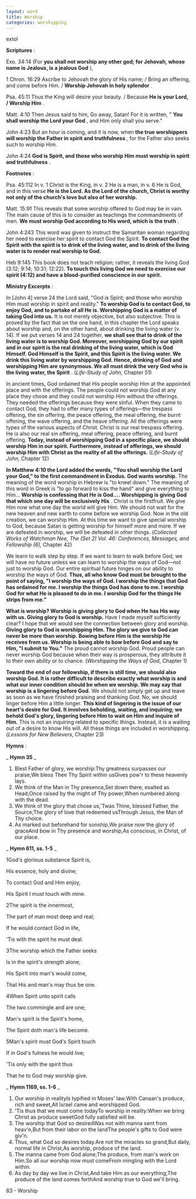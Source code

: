 ```yaml
---
layout: word
title: Worship
categories: worshipping
---
```


extol

**Scriptures** :

Exo. 34:14 (For **you shall not worship any other god; for Jehovah, whose name is Jealous, is a jealous God** ),

1 Chron. 16:29 Ascribe to Jehovah the glory of His name; / Bring an offering, and come before Him. / **Worship Jehovah in holy splendor** .

Psa. 45:11 Thus the King will desire your beauty. / Because **He is your Lord, / Worship Him** .

Matt. 4:10 Then Jesus said to him, Go away, Satan! For it is written, " **You shall worship the Lord your God** , and Him only shall you serve."

John 4:23 But an hour is coming, and it is now, when **the true worshippers will worship the Father in spirit and truthfulness** , for the Father also seeks such to worship Him.

John 4:24 **God is Spirit, and those who worship Him must worship in spirit and truthfulness** .

**Footnotes** :

Psa. 45:112 In v. 1 Christ is the King, in v. 2 He is a man, in v. 6 He is God, and in this verse **He is the Lord. As the Lord of the church, Christ is worthy not only of the church's love but also of her worship.**

Matt. 15:91 This reveals that some worship offered to God may be in vain. The main cause of this is to consider as teachings the commandments of men. **We must worship God according to His word, which is the truth** .

John 4:243 This word was given to instruct the Samaritan woman regarding her need to exercise her spirit to contact God the Spirit. **To contact God the Spirit with the spirit is to drink of the living water, and to drink of the living water is to render real worship to God.**

Heb 9:145 This book does not teach religion; rather, it reveals the living God (3:12; 9:14; 10:31; 12:22). **To touch this living God we need to exercise our spirit (4:12) and have a blood-purified conscience in our spirit.**

**Ministry Excerpts** :

In [John 4] verse 24 the Lord said, "God is Spirit; and those who worship Him must worship in spirit and reality." **To worship God is to contact God, to enjoy God, and to partake of all He is. Worshipping God is a matter of taking God into us.** It is not merely objective, but also subjective. This is proved by the fact that on the one hand, in this chapter the Lord speaks about worship and, on the other hand, about drinking the living water (v. 14). If we put verses 14 and 24 together, **we shall see that to drink of the living water is to worship God. Moreover, worshipping God by our spirit and in our spirit is the real drinking of the living water, which is God Himself. God Himself is the Spirit, and this Spirit is the living water. We drink this living water by worshipping God. Hence, drinking of God and worshipping Him are synonymous. We all must drink the very God who is the living water, the Spirit** . (_Life-Study of John,_ Chapter 51)

In ancient times, God ordained that His people worship Him at the appointed place and with the offerings. The people could not worship God at any place they chose and they could not worship Him without the offerings. They needed the offerings because they were sinful. When they came to contact God, they had to offer many types of offerings—the trespass offering, the sin offering, the peace offering, the meal offering, the burnt offering, the wave offering, and the heave offering. All the offerings were types of the various aspects of Christ. Christ is our real trespass offering. He is also our real sin offering, meal offering, peace offering, and burnt offering. **Today, instead of worshipping God in a specific place, we should worship Him in our spirit. Furthermore, instead of offerings, we should worship Him with Christ as the reality of all the offerings.** (_Life-Study of John,_ Chapter 12)

**In Matthew 4:10 the Lord added the words, "You shall worship the Lord your God," to the first commandment in Exodus. God wants worship.** The meaning of the word worship in Hebrew is "to kneel down." The meaning of this word in Greek is "to go forward to kiss the hand" and give everything to Him… **Worship is confessing that He is God…. Worshipping is giving God that which one day will be exclusively His** . Christ is the firstfruit. We give Him now what one day the world will give Him. We should not wait for the new heaven and new earth to come before we worship God. Now in the old creation, we can worship Him. At this time we want to give special worship to God, because Satan is getting worship for himself more and more. If we are defeated in worship, we will be defeated in other things. (_Collected Works of Watchman Nee, The (Set 2) Vol. 46: Conferences, Messages, and Fellowship (6),_ Chapter 42)

We learn to walk step by step. If we want to learn to walk before God, we will have no future unless we can learn to worship the ways of God—not just to worship God. Our entire spiritual future hinges on our ability to worship the ways of God. **Thus, all who know God must be brought to the point of saying, "I worship the ways of God. I worship the things that God has ordained for me. I worship the things God has done to me. I worship God for what He is pleased to do in me. I worship God for the things He strips from me."**

**What is worship? Worship is giving glory to God when He has His way with us. Giving glory to God is worship.** Have I made myself sufficiently clear? I hope that we would see the connection between glory and worship. **Giving glory to God is worshipping Him. The glory we give to God can never be more than worship. Bowing before Him is the worship He receives from us. Worship is being able to bow before God and say to Him, "I submit to You."** The proud cannot worship God. Proud people can never worship God because when their way is prosperous, they attribute it to their own ability or to chance. (_Worshipping the Ways of God_, Chapter 1)

**Toward the end of our fellowship, if there is still time, we should also worship God. It is rather difficult to describe exactly what worship is and what our inner condition should be when we worship. We may say that worship is a lingering before God.** We should not simply get up and leave as soon as we have finished praising and thanking God. No, we should linger before Him a little longer. **This kind of lingering is the issue of our heart's desire for God. It involves beholding, waiting, and inquiring; we behold God's glory, lingering before Him to wait on Him and inquire of Him.** This is not an inquiring related to specific things. Instead, it is a waiting out of a desire to know His will. All these things are included in worshipping. (_Lessons for New Believers_, Chapter 23)

**Hymns** :

_ **Hymn 35** _

1. Blest Father of glory, we worship:Thy greatness surpasses our praise;We bless Thee Thy Spirit within usGives pow'r to these heavenly lays.
2. We think of the Man in Thy presence,Set down there, exalted as Head;Once raised by the might of Thy power,When numbered along with the dead.
3. We think of the glory that chose us,'Twas Thine, blessed Father, the Source;The glory of love that redeemed usThrough Jesus, the Man of Thy choice.
4. As marked out beforehand for sonship,We praise now the glory of graceAnd bow in Thy presence and worship,As conscious, in Christ, of our place.

_ **Hymn 611, ss. 1-5** _

1God's glorious substance Spirit is,

His essence, holy and divine;

To contact God and Him enjoy,

His Spirit I must touch with mine.

2The spirit is the innermost,

The part of man most deep and real;

If he would contact God in life,

'Tis with the spirit he must deal.

3The worship which the Father seeks

Is in the spirit's strength alone;

His Spirit into man's would come,

That His and man's may thus be one.

4When Spirit unto spirit calls

The two commingle and are one;

Man's spirit is the Spirit's home,

The Spirit doth man's life become.

5Man's spirit must God's Spirit touch

If in God's fulness he would live;

'Tis only with the spirit thus

That he to God may worship give.

_ **Hymn 1169, ss. 1-6** _

1. Our worship in realityIs typified in Moses' law:With Canaan's produce, rich and sweet,All Israel came and worshipped God.
2. 'Tis thus that we must come todayTo worship in reality:When we bring Christ as produce sweetGod fully satisfied will be.
3. The worship that God so desiredWas not with manna sent from heav'n,But from their labor on the landThe people's gifts to God were giv'n.
4. Thus, what God so desires today.Are not the miracles so grand,But daily, normal life in Christ,As worship, produce of the land.
5. The manna came from God alone;The produce, from man's work on Him.So all our worship now must comeFrom mingling with the Lord within.
6. As day by day we live in Christ,And take Him as our everything,The produce of the land comes forthAnd worship true to God we'll bring.

83 - Worship
